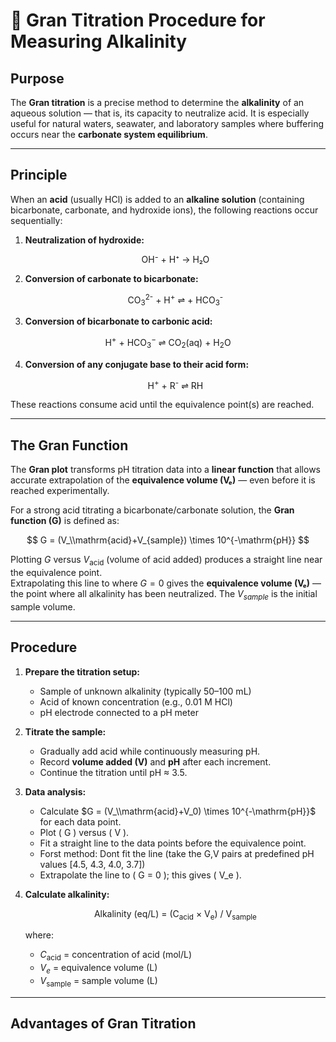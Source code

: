 
# 🧪 Gran Titration Procedure for Measuring Alkalinity

## **Purpose**
The **Gran titration** is a precise method to determine the **alkalinity** of an aqueous solution — that is, its capacity to neutralize acid. It is especially useful for natural waters, seawater, and laboratory samples where buffering occurs near the **carbonate system equilibrium**.

---

## **Principle**

When an **acid** (usually HCl) is added to an **alkaline solution** (containing bicarbonate, carbonate, and hydroxide ions), the following reactions occur sequentially:

1. **Neutralization of hydroxide:**
   
   <p align="center">OH⁻ + H⁺ → H₂O</p>


2. **Conversion of carbonate to bicarbonate:**

   
   <p align="center">CO<sub>3</sub><sup>2-</sup> + H<sup>+</sup>  ⇌  + HCO<sub>3</sub><sup>-</sup></p>


3. **Conversion of bicarbonate to carbonic acid:**

  <p align="center">  H<sup>+</sup> + HCO<sub>3</sub><sup>−</sup> ⇌ CO<sub>2</sub>(aq) + H<sub>2</sub>O</p>

4. **Conversion of any conjugate base to their acid form:**

   <p align="center">  H<sup>+</sup> + R<sup>-</sup> ⇌ RH</p>

These reactions consume acid until the equivalence point(s) are reached.

---

## **The Gran Function**

The **Gran plot** transforms pH titration data into a **linear function** that allows accurate extrapolation of the **equivalence volume (Vₑ)** — even before it is reached experimentally.

For a strong acid titrating a bicarbonate/carbonate solution, the **Gran function (G)** is defined as:

$$
G = (V_\\mathrm{acid}+V_{sample}) \times 10^{-\mathrm{pH}}
$$

Plotting $G$ versus $V_\mathrm{acid}$ (volume of acid added) produces a straight line near the equivalence point.  
Extrapolating this line to where  $G=0$ gives the **equivalence volume (Vₑ)** — the point where all alkalinity has been neutralized.
The $V_{sample}$ is the initial sample volume.

---

## **Procedure**

1. **Prepare the titration setup:**
   - Sample of unknown alkalinity (typically 50–100 mL)
   - Acid of known concentration (e.g., 0.01 M HCl)
   - pH electrode connected to a pH meter

2. **Titrate the sample:**
   - Gradually add acid while continuously measuring pH.
   - Record **volume added (V)** and **pH** after each increment.
   - Continue the titration until pH ≈ 3.5.

3. **Data analysis:**
   - Calculate $G = (V_\\mathrm{acid}+V_0) \times 10^{-\mathrm{pH}}$ for each data point.
   - Plot \( G \) versus \( V \).
   - Fit a straight line to the data points before the equivalence point.
   - Forst method: Dont fit the line (take the G,V pairs at predefined pH values [4.5, 4.3, 4.0, 3.7])
   - Extrapolate the line to \( G = 0 \); this gives \( V_e \).

4. **Calculate alkalinity:**
   
   <p align="center">
   Alkalinity (eq/L) = (C<sub>acid</sub> × V<sub>e</sub>) / V<sub>sample</sub>
   </p>


   where:
   - $C_\mathrm{acid}$ = concentration of acid (mol/L)  
   - $V_e$ = equivalence volume (L)  
   - $V_\mathrm{sample}$ = sample volume (L)

---

## **Advantages of Gran Titration**
